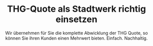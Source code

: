 ---
title: THG-Quote als Stadtwerk richtig einsetzen
subtitle: >-
 Wir übernehmen für Sie die komplette Abwicklung der THG Quote, so können Sie ihren Kunden einen Mehrwert bieten. Einfach. Nachhaltig.
share-img: images/products/stadtwerke/stadtwerke.jpg
sections:
  - section_id: heroimage
    component: hero_image_block.html
    type: heroimage
    image: images/products/stadtwerke/stadtwerke.jpg
    title: THG-Quote als Stadtwerk richtig einsetzen
    actions:
      - label: Jetzt White Label-Partner für THG-Quotenhandel werden!
        url: "mailto:info@wirkaufendeinethg.de"
  - section_id: trustblock
    component: trust_block.html
    type: trustblock
    title: Referenzen
    linklist:
      - url: https://www.stadtwerke-osnabrueck.de/
        image: /images/trustpartner/stadtwerke-os.png
      - url: https://www.stadtwerke-garbsen.de/
        image: /images/trustpartner/garbsen.png
      - url: https://www.stadtwerke-rodgau.de/
        image: /images/trustpartner/stadtwerke_rodgau.svg
  - section_id: solutions
    component: features_block.html
    type: featuresblock
    bg: gray
    featureslist:
      - title: Du arbeitest bei den Stadtwerken?
        image: images/products/stadtwerke/garbsen-thg.png
        content: >-
          Als Energieversorger kann die THG-Quote für die Einsparung von Kosten durch die eigenen Flottenfahrzeuge genutzt werden. <br/><br/>
          Außerdem kann von der Provision der verkauften THG-Quoten der Kunden ein Gewinn erwirtschaftet werden. Die Provision kann dabei komplett flexibel konfiguriert werden. <br/><br/>
          Bei Bedarf kann wirkaufendeinethg.de die App im Design der jeweiligen Stadtwerke bereitstellen und bietet dem Kunden so eine einfache und schnelle Beantragung der Quote CI-konform an. Dies erhöht die Kundenbindung und das Image des Energieversorgers.
        actions:
          - label: Jetzt am Quotenhandel teilnehmen!
            url: "mailto:info@wirkaufendeinethg.de"
  - section_id: recent-posts
    component: posts_static_block.html
    type: postsblock
    tag: stadtwerke
    bg: gray
  - section_id: call-to-action
    component: cta_block.html
    type: ctablock
    title: Deine Stadtwerke haben E-Fahrzeuge?
    subtitle: Wir übernehmen für dich die komplette Abwicklung der THG-Quote zum Höchstpreis. Einfach. Nachhaltig.
    actions:
      - label: Jetzt die THG-Quote sichern!
        url: https://app.wirkaufendeinethg.de/#/thgimpactselector
  - section_id: pricing
    component: pricing_block.html
    type: pricingblock
    bg: gray
    density: wide
    title: Angebot
    subtitle: Wir haben unterschiedliche Lösungen für den THG-Quotenhandel
    pricingplans:
      - title: Affiliate
        price: 0€/Monat
        details: |-
          * Eindeutiger Affiliate Code
          * Sofortige Bereitstellung
          * Anteiliger Kick-Back je Quote
        actions:
          - label: Bestellen
            url: "mailto:info@wirkaufendeinethg.de"
      - title: Whitelabel
        price: <s>69€/Monat</s></br>Die ersten 12 Monate kostenlos!
        details: |-
          * DEIN_NAME.kauftdeinethg.de
          * Schnelle Bereitstellung
          * Bilder und Farben im eigenen Design
          * Anteiliger Kick-Back je Quote
          * Zugang zu Analytics Dashboard
        actions:
          - label: Bestellen
            url: "mailto:info@wirkaufendeinethg.de"
        highlight: true
        actions:
          - label: Bestellen
            url: "mailto:info@wirkaufendeinethg.de"
      - title: Quote-as-a-Service
        price: individuell
        details: |-
          * URL nach Wunsch
          * Bereitstellung der IT-Infrastruktur
          * Software-as-a-Service für den Quotenhandel
        actions:
          - label: Bestellen
            url: "mailto:info@wirkaufendeinethg.de"
  - section_id: faq
    component: faq_block.html
    type: faqblock
    bg: gray
    title: Häufige Fragen
    faqitems:
      - question: Was ist die THG Quote?
        answer: >-
          THG-Quote steht für Treibhausgasminderungsquote. Jährlich gilt es für Unternehmen, die beispielsweise fossile Brennstoffe in Umlauf bringen, einen steigenden Prozentsatz an Emissionen zu reduzieren oder wenigstens zu kompensieren. Sollte diese auferlegte Quote nicht eingehalten werden, drohen Strafzahlungen. <br/> <br/> 
          Die gesetzliche Grundlage für die THG-Quote findet sich im Bundes-Immissionsschutzgesetz (BImSchG), sowie in der 38. Bundes-Immissionsschutzverordnung (38. BImSchV). <br/> <br/>
          Zudem ist in § 37 des Bundes-Immissionsschutzgesetzes geregelt, dass Unternehmen, die 2022 mehr CO2 als erlaubt in Umlauf bringen, für jede zusätzliche Tonne 600 Euro Strafe zu zahlen haben.
      - question: Wie kann ich als Energieversorger die THG-Quote sinnvoll nutzen?
        answer: >-
          Hierfür bieten sich verschiedene Möglichkeiten an. <br/><br/>
          Als Energieversorger kann die THG-Quote für die Einsparung von Kosten durch die eigenen Flottenfahrzeuge genutzt werden. <br/><br/>
          Außerdem kann von der Provision der verkauften THG-Quoten der Kunden ein Gewinn erwirtschaftet werden. <br/><br/>
          Bei Bedarf kann wirkaufendeinethg.de die App im Design der jeweiligen Stadtwerke bereitstellen und bietet dem Kunden so eine einfache und schnelle Beantragung der Quote CI-konform an. Dies erhöht die Kundenbindung und das Image des Energieversorgers.
      - question: Werden die Daten sicher und DSGVO-konform gespeichert?
        answer: >-
          Alle Daten werden ausschließlich in deutschen Rechenzentren gespeichert und können nur mit entsprechender Zugriffsberechtigung abgerufen werden. Besonders sensible Daten, wie z. B. die Bankverbindungen, werden zusätzlich besonders verschlüsselt gespeichert. Die Plattform ist DSGVO-konform und unterliegt laufenden Prüfungen.
layout: home
---